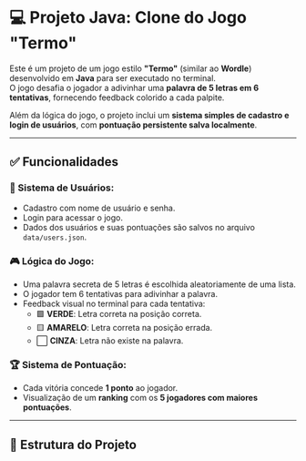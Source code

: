 # 💻 Projeto Java: Clone do Jogo "Termo"

Este é um projeto de um jogo estilo **"Termo"** (similar ao **Wordle**) desenvolvido em **Java** para ser executado no terminal.  
O jogo desafia o jogador a adivinhar uma **palavra de 5 letras em 6 tentativas**, fornecendo feedback colorido a cada palpite.

Além da lógica do jogo, o projeto inclui um **sistema simples de cadastro e login de usuários**, com **pontuação persistente salva localmente**.

---

## ✅ Funcionalidades

### 🔐 Sistema de Usuários:
- Cadastro com nome de usuário e senha.
- Login para acessar o jogo.
- Dados dos usuários e suas pontuações são salvos no arquivo `data/users.json`.

### 🎮 Lógica do Jogo:
- Uma palavra secreta de 5 letras é escolhida aleatoriamente de uma lista.
- O jogador tem 6 tentativas para adivinhar a palavra.
- Feedback visual no terminal para cada tentativa:
  - 🟩 **VERDE**: Letra correta na posição correta.
  - 🟨 **AMARELO**: Letra correta na posição errada.
  - ⬜ **CINZA**: Letra não existe na palavra.

### 🏆 Sistema de Pontuação:
- Cada vitória concede **1 ponto** ao jogador.
- Visualização de um **ranking** com os **5 jogadores com maiores pontuações**.

---

## 📁 Estrutura do Projeto

